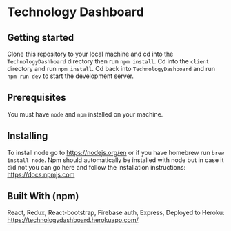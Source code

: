 # Technology Dashboard

## Getting started
Clone this repository to your local machine and cd into the `TechnologyDashboard` directory then run `npm install`.
Cd into the `client` directory and run `npm install`.
Cd back into `TechnologyDashboard` and run `npm run dev` to start the development server.
## Prerequisites
You must have `node` and `npm` installed on your machine.
## Installing
To install node go to https://nodejs.org/en or if you have homebrew run `brew install node`. Npm should automatically be installed with node but in case it did not you can go here and follow the installation instructions: https://docs.npmjs.com
## Built With (npm)
React, Redux, React-bootstrap, Firebase auth, Express, Deployed to Heroku: https://technologydashboard.herokuapp.com/
